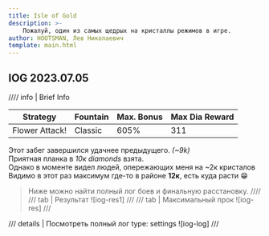 ```yaml
---
title: Isle of Gold
description: >-
    Пожалуй, один из самых щедрых на кристаллы режимов в игре.
author: HOOTSMAN, Лев Николаевич
template: main.html
---
```


## IOG 2023.07.05

//// info | Brief Info

| Strategy       | Fountain | Max. Bonus | Max Dia Reward |
| -------------- | -------- | ---------- | -------------- |
| Flower Attack! | Classic  | 605%       | 311            |

Этот забег завершился удачнее предыдущего. _(~9k)_  
Приятная планка в _10к diamonds_ взята.  
Однако в моменте видел людей, опережающих меня на ~2к кристалов  
Видимо в этот раз максимум где-то в районе **12к**, есть куда расти :grin:  
>Ниже можно найти полный лог боев и финальную расстановку.
////
/// tab | Результат
![iog-res1]
///
/// tab | Максимальный прок
![iog-res]
///

/// details | Посмотреть полный лог
    type: settings
![iog-log]
///
